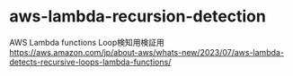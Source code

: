 # aws-lambda-recursion-detection
AWS Lambda functions Loop検知用検証用 https://aws.amazon.com/jp/about-aws/whats-new/2023/07/aws-lambda-detects-recursive-loops-lambda-functions/
